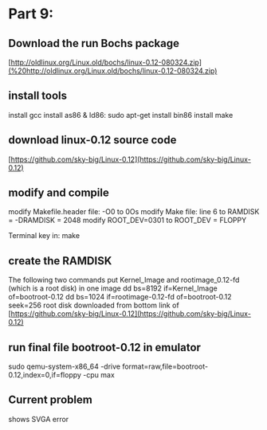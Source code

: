 # Part 9:

## Download the run Bochs package

[http://oldlinux.org/Linux.old/bochs/linux-0.12-080324.zip](%20http://oldlinux.org/Linux.old/bochs/linux-0.12-080324.zip)

## install tools

install gcc install as86 & ld86: sudo apt-get install bin86 install make

## download linux-0.12 source code

[https://github.com/sky-big/Linux-0.12](https://github.com/sky-big/Linux-0.12)

## modify and compile

modify Makefile.header file: -O0 to 0Os modify Make file: line 6 to RAMDISK = -DRAMDISK = 2048 modify ROOT\_DEV=0301 to ROOT\_DEV = FLOPPY

Terminal key in: make

## create the RAMDISK

The following two commands put Kernel\_Image and rootimage\_0.12-fd \(which is a root disk\) in one image dd bs=8192 if=Kernel\_Image of=bootroot-0.12 dd bs=1024 if=rootimage-0.12-fd of=bootroot-0.12 seek=256 root disk downloaded from bottom link of [https://github.com/sky-big/Linux-0.12](https://github.com/sky-big/Linux-0.12)

## run final file bootroot-0.12 in emulator

sudo qemu-system-x86\_64 -drive format=raw,file=bootroot-0.12,index=0,if=floppy -cpu max

## Current problem

shows SVGA error

